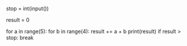 stop = int(input())

result = 0

for a in range(5):
  for b in range(4):
    result += a + b
  print(result)
  if result > stop:
    break
